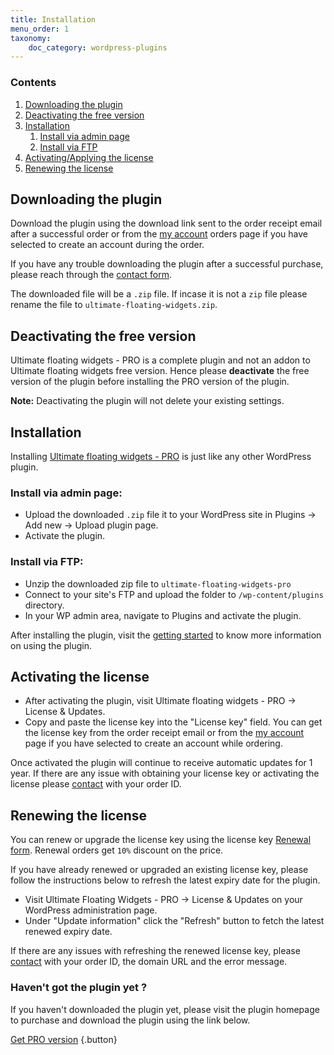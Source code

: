 ```yaml
---
title: Installation
menu_order: 1
taxonomy:
    doc_category: wordpress-plugins
---
```


### Contents

1. [Downloading the plugin](#downloading-the-plugin)
2. [Deactivating the free version](#deactivating-the-free-version)
3. [Installation](#installation)
    1. [Install via admin page](#install-via-admin-page)
    2. [Install via FTP](#install-via-ftp)
4. [Activating/Applying the license](#activating-the-license)
5. [Renewing the license](#renewing-the-license)

## Downloading the plugin

Download the plugin using the download link sent to the order receipt email after a successful order or from the [my account](/my-account/) orders page if you have selected to create an account during the order.

If you have any trouble downloading the plugin after a successful purchase, please reach through the [contact form](/contact/).

The downloaded file will be a `.zip` file. If incase it is not a `zip` file please rename the file to `ultimate-floating-widgets.zip`.

## Deactivating the free version

Ultimate floating widgets - PRO is a complete plugin and not an addon to Ultimate floating widgets free version. Hence please __deactivate__ the free version of the plugin before installing the PRO version of the plugin.

**Note:** Deactivating the plugin will not delete your existing settings.

## Installation

Installing [Ultimate floating widgets - PRO](/wordpress-plugins/ultimate-floating-widgets/) is just like any other WordPress plugin.

### Install via admin page:

- Upload the downloaded `.zip` file it to your WordPress site in Plugins -> Add new -> Upload plugin page.
- Activate the plugin.

### Install via FTP:

- Unzip the downloaded zip file to `ultimate-floating-widgets-pro`
- Connect to your site's FTP and upload the folder to `/wp-content/plugins` directory.
- In your WP admin area, navigate to Plugins and activate the plugin.

After installing the plugin, visit the [getting started](../getting-started.md) to know more information on using the plugin.

## Activating the license

- After activating the plugin, visit Ultimate floating widgets - PRO -> License & Updates.
- Copy and paste the license key into the "License key" field. You can get the license key from the order receipt email or from the [my account](/my-account/) page if you have selected to create an account while ordering.

Once activated the plugin will continue to receive automatic updates for 1 year. If there are any issue with obtaining your license key or activating the license please [contact](/contact/) with your order ID.

## Renewing the license

You can renew or upgrade the license key using the license key [Renewal form](/renew/). Renewal orders get <code>10%</code> discount on the price.

If you have already renewed or upgraded an existing license key, please follow the instructions below to refresh the latest expiry date for the plugin.

- Visit Ultimate Floating Widgets - PRO -> License & Updates on your WordPress administration page.
- Under "Update information" click the "Refresh" button to fetch the latest renewed expiry date.

If there are any issues with refreshing the renewed license key, please [contact](/contact/) with your order ID, the domain URL and the error message.

### Haven't got the plugin yet ?

If you haven't downloaded the plugin yet, please visit the plugin homepage to purchase and download the plugin using the link below.

[Get PRO version](/wordpress-plugins/ultimate-floating-widgets/?utm_source=doc&utm_medium=installation&utm_campaign=ufw-pro#purchase) {.button}